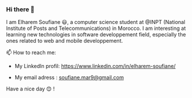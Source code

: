 ### Hi there 👋

I am Elharem Soufiane 😃, a computer science student at @INPT (National Institute of Posts and Telecommunications) in Morocco. I am interesting at learning new technologies in software developpement field, especially the ones related to web and mobile developpement.

📫 How to reach me: 

- My LinkedIn profil: https://www.linkedin.com/in/elharem-soufiane/
  
- My email adress : soufiane.mar9@gmail.com

Have a nice day 😊 !
